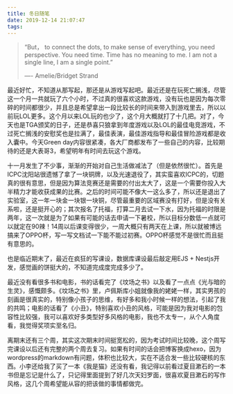 ```yaml
---
title: 冬日随笔
date: 2019-12-14 21:07:47
tags:
---
```


> “But， to connect the dots, to make sense of everything, you need perspective. You need time. Time has no meaning to me. I am not a single line, I am a single point.”
>
> —- Amelie/Bridget Strand

最近好忙，不知道从那写起，那还是从游戏写起吧。最近还是在玩死亡搁浅，尽管这一个月一共就玩了六个小时，不过真的很喜欢这款游戏，没有玩也是因为每次零碎的时间都很少，并且总是希望拿出一段比较长的时间来带入到游戏里去，所以以前玩LOL更多。这个月以来LOL玩的也少了，这个月大概就打了十几把。对了，今天也是TGA颁奖的日子，还是恭喜只狼拿到年度游戏以及LOL的最佳电竞游戏，不过死亡搁浅的安慰奖也是拉满了，最佳表演，最佳游戏指导和最佳冒险游戏都是收入囊中。今天Green day内容很紧凑，各大厂商都发布了一些自己的内容，比较期待的还是大表哥3，希望明年有时间去玩这个游戏。

十一月发生了不少事，渐渐的开始对自己生活做减法了（但是依然很忙）。首先是ICPC沈阳站很遗憾了拿了一块铜牌，以及光速退役了，其实蛮喜欢ICPC的，切题真的很有意思，但是因为算法竞赛还是需要的付出太大了，这是一个需要你投入大半精力才能收获成果的比赛。之后的时间可能不像大一这么多了，所以还是退出了实验室，这一年一块金一块银一块铜，尽管最重要的区域赛没有打好，但是没有关系啦，还是挺开心的；其次报名了托福，打算二月去试一下水，因为托福的时限是两年，这一次就是为了如果有可能的话去申请一下暑校，所以目标分数低一点就可以就定在90辣！14周以后课变得很少，一周大概只有两天在上课，所以就被博远搞来了OPPO杯，写一写文档试一下能不能过初赛。OPPO杯感觉不是很忙而且挺有意思的。

也是临近期末了，最近在疯狂的写课设，数据库课设最后敲定用EJS + Nestjs开发，感觉画的饼挺大的，不知道完成度完成多少了。

最近没有看很多书和电影，书的话看完了《坟场之书》以及看了一点点《光与暗的生灵》，感慨颇多。《坟场之书》里，卢佩斯库小姐就像我的姥姥一样，其实男孩的刻画是很真实的，特别像小孩子的思维，有好多和我小时候一样的想法，引起了我的共鸣；电影的话看了《小丑》，特别喜欢小丑的风格，可能是因为我对电影的包容性比较强，我可以喜欢好多类型好多风格的电影，我也不太专一，从个人角度看，我觉得奖项实至名归。

离期末还有三个周，其实这次期末时间挺宽松的，因为考试时间比较晚，这个周写完课设以后还有完整的两个周去复习。如果有时间的话会把博客换成hexo，因为wordpress的markdown有问题，体积也比较大，实在不适合发一些比较硬核的东西。小李还给我了买了一本《我是猫》还没有看，我记得以前看过夏目漱石的一本书但是忘记是什么了，只记得里面提到了好几次天妇罗面，很喜欢夏目漱石的写作风格，这几个周希望能从容的把该做的事情都做完。

